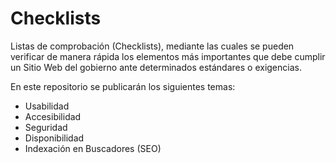 Checklists
==========

Listas de comprobación (Checklists), mediante las cuales se pueden verificar de manera rápida los elementos más importantes que debe cumplir un Sitio Web del gobierno ante determinados estándares o exigencias.

En este repositorio se publicarán los siguientes temas:

* Usabilidad
* Accesibilidad
* Seguridad
* Disponibilidad
* Indexación en Buscadores (SEO)
